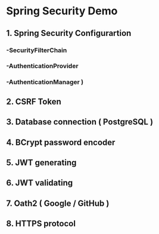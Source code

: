 # Spring Security Demo

## 1. Spring Security Configurartion 
### -SecurityFilterChain 
### -AuthenticationProvider 
### -AuthenticationManager ) 
## 2. CSRF Token
## 3. Database connection ( PostgreSQL )
## 4. BCrypt password encoder
## 5. JWT generating
## 6. JWT validating
## 7. Oath2 ( Google / GitHub )
## 8. HTTPS protocol
